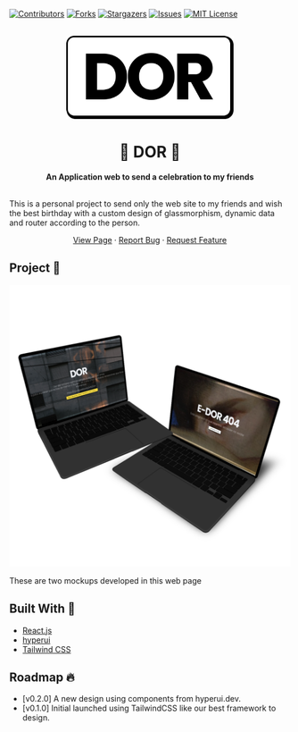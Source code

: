 [![Contributors][contributors-shield]][contributors-url]
[![Forks][forks-shield]][forks-url]
[![Stargazers][stars-shield]][stars-url]
[![Issues][issues-shield]][issues-url]
[![MIT License][license-shield]][license-url]

<div align="center">
  <br>
  <img alt="Open Sauced" src="./src/assets/img/LogoOG.png" width="300px">
  <h1> 🚀 <strong>DOR</strong> 🚀 </h1>
  <strong>An Application web to send a celebration to my friends</strong>
</div>
<br>

 This is a personal project to send only the web site to my friends and wish the best birthday with a custom design of glassmorphism, dynamic data and
	 router according to the person.

 <p align="center">
    <a href="https://ddoorr.netlify.app/">View Page</a>
    ·
    <a href="https://github.com/HectorSaldes/dor/issues">Report Bug</a>
    ·
    <a href="https://github.com/HectorSaldes/dor/issues">Request Feature</a>
</p>

## Project 📌
[![photo-mockup][photo-mockup]](https://ddoorr.netlify.app/)

These are two mockups developed in this web page

## Built With 🚧

-  [React.js](https://reactjs.org/)
-  [hyperui](https://www.hyperui.dev/)
-  [Tailwind CSS](https://tailwindcss.com/)

## Roadmap 🔥

- [v0.2.0] A new design using components from hyperui.dev.
- [v0.1.0] Initial launched using TailwindCSS like our best framework to design.

[contributors-shield]: https://img.shields.io/github/contributors/HectorSaldes/dor.svg?style=for-the-badge&logo=counterstrike&color=FF6056
[contributors-url]: https://github.com/HectorSaldes/dor/graphs/contributors
[forks-shield]: https://img.shields.io/github/forks/HectorSaldes/dor.svg?style=for-the-badge&logo=forestry&color=253849
[forks-url]: https://github.com/HectorSaldes/dor/network/members
[stars-shield]: https://img.shields.io/github/stars/HectorSaldes/dor.svg?style=for-the-badge&logo=riseup&color=FFD65A
[stars-url]: https://github.com/HectorSaldes/dor/stargazers
[issues-shield]: https://img.shields.io/github/issues/HectorSaldes/dor.svg?style=for-the-badge&logo=stardock&color=FFC25A
[issues-url]: https://github.com/HectorSaldes/dor/issues
[license-shield]: https://img.shields.io/github/license/HectorSaldes/dor.svg?style=for-the-badge&logo=wikidata&color=61533E
[license-url]: https://github.com/HectorSaldes/dor/blob/master/LICENSE.txt
[photo-mockup]: ./src/assets/img/Mockups.png
